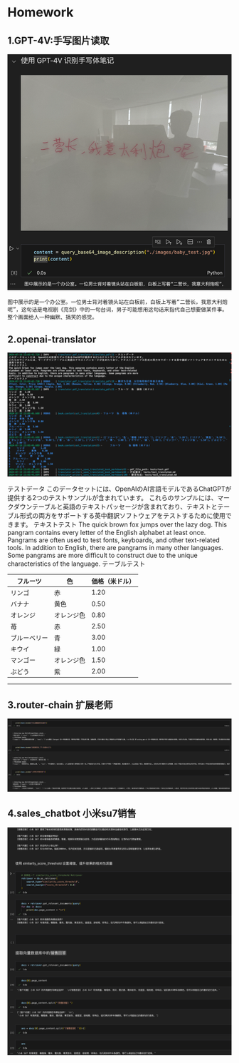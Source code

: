 # Homework 

## 1.GPT-4V:手写图片读取 

![](./README/image.png)
```
图中展示的是一个办公室。一位男士背对着镜头站在白板前，白板上写着“二营长，我意大利炮呢”，这句话是电视剧《亮剑》中的一句台词，男子可能想用这句话来指代自己想要做某件事。整个画面给人一种幽默、搞笑的感觉。
```

## 2.openai-translator

![](./README/image2.png)

テストデータ
このデータセットには、OpenAIのAI言語モデルであるChatGPTが提供する2つのテストサンプルが含まれています。
これらのサンプルには、マークダウンテーブルと英語のテキストパッセージが含まれており、テキストとテーブル形式の両方をサポートする英中翻訳ソフトウェアをテストするために使用できます。
テキストテスト
The quick brown fox jumps over the lazy dog. This pangram contains every letter of the English
alphabet at least once. Pangrams are often used to test fonts, keyboards, and other text-related
tools. In addition to English, there are pangrams in many other languages. Some pangrams are more
difficult to construct due to the unique characteristics of the language.
テーブルテスト

| フルーツ | 色 | 価格（米ドル） |
| --- | --- | --- |
| リンゴ | 赤 | 1.20 |
| バナナ | 黄色 | 0.50 |
| オレンジ | オレンジ色 | 0.80 |
| 苺 | 赤 | 2.50 |
| ブルーベリー | 青 | 3.00 |
| キウイ | 緑 | 1.00 |
| マンゴー | オレンジ色 | 1.50 |
| ぶどう | 紫 | 2.00 |

---

## 3.router-chain 扩展老师
![](./README/image3.png)

## 4.sales_chatbot 小米su7销售
![](./README/image4.png)
